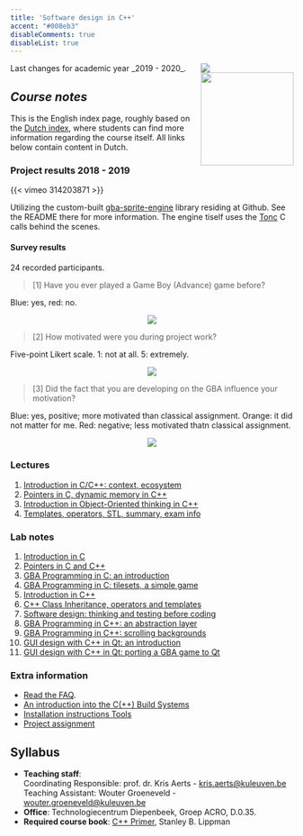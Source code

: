 ```yaml
---
title: 'Software design in C++'
accent: "#008eb3"
disableComments: true
disableList: true
---
```


<span style="float: right;">
    <img src="/img/kul.svg" /><br/>
    <img src="/img/uhasselt.svg" style="width: 165px;"/>
</span>
Last changes for academic year _2019 - 2020_.

## _Course notes_

This is the English index page, roughly based on the [Dutch index](/teaching/cpp/), where students can find more information regarding the course itself. All links below contain content in Dutch. 

### Project results 2018 - 2019

{{< vimeo 314203871 >}}
<br/>

Utilizing the custom-built [gba-sprite-engine](https://github.com/wgroeneveld/gba-sprite-engine/) library residing at <i class='fa fa-github'></i>  Github. See the README there for more information. The engine tiself uses the [Tonc](https://www.coranac.com/tonc/text/toc.htm) C calls behind the scenes. 

#### Survey results

24 recorded participants. 

> [1] Have you ever played a Game Boy (Advance) game before?

Blue: yes, red: no.

<center>
    <img src="/img/teaching/gbasurvey_1.png""/>
</center>

> [2] How motivated were you during project work?

Five-point Likert scale. 1: not at all. 5: extremely. 

<center>
    <img src="/img/teaching/gbasurvey_2.png""/>
</center>

> [3] Did the fact that you are developing on the GBA influence your motivation?

Blue: yes, positive; more motivated than classical assignment. Orange: it did not matter for me. Red: negative; less motivated thatn classical assignment. 

<center>
    <img src="/img/teaching/gbasurvey_3.png""/>
</center>


### Lectures

1. [Introduction in C/C++: context, ecosystem](/teaching/cpp/slides-1/)
2. [Pointers in C, dynamic memory in C++](/teaching/cpp/slides-2/)
3. [Introduction in Object-Oriented thinking in C++](/teaching/cpp/slides-3/)
4. [Templates, operators, STL, summary, exam info](/teaching/cpp/slides-4)

### Lab notes

1. [Introduction in C](/teaching/cpp/labo-1)
2. [Pointers in C and C++](/teaching/cpp/labo-2)
3. [GBA Programming in C: an introduction](/teaching/cpp/labo-3)
4. [GBA Programming in C: tilesets, a simple game](/teaching/cpp/labo-4)
5. [Introduction in C++](/teaching/cpp/labo-5)
6. [C++ Class Inheritance, operators and templates](/teaching/cpp/labo-6)
7. [Software design: thinking and testing before coding](/teaching/cpp/labo-7)
8. [GBA Programming in C++: an abstraction layer](/teaching/cpp/labo-8)
9. [GBA Programming in C++: scrolling backgrounds](/teaching/cpp/labo-9)
10. [GUI design with C++ in Qt: an introduction](/teaching/cpp/labo-10)
11. [GUI design with C++ in Qt: porting a GBA game to Qt](/teaching/cpp/labo-11)

### Extra information

- [Read the FAQ](/teaching/cpp/faq).
- [An introduction into the C(++) Build Systems](/teaching/cpp/buildsystems)
- [Installation instructions Tools](/teaching/cpp/installaties)
- [Project assignment](/teaching/cpp/project)

## Syllabus

- **Teaching staff**:<br/>
Coordinating Responsible: prof. dr. Kris Aerts - <a href="mailto:kris.aerts@kuleuven.be">kris.aerts@kuleuven.be</a><br/>
Teaching Assistant: Wouter Groeneveld - <a href="mailto:wouter.groeneveld@kuleuven.be">wouter.groeneveld@kuleuven.be</a>
- **Office**: Technologiecentrum Diepenbeek, Groep ACRO, D.0.35. 
- **Required course book**: [C++ Primer](https://www.goodreads.com/book/show/768080.C_Primer), Stanley B. Lippman


